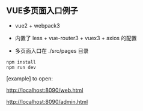 ## VUE多页面入口例子

* vue2 + webpack3
* 内置了 less + vue-router3 + vuex3 + axios 的配置

* 多页面入口在 ./src/pages 目录

```
npm install
npm run dev
```

[example] to open:

[http://localhost:8090/web.html](http://localhost:8090/web.html)

[http://localhost:8090/admin.html](http://localhost:8090/admin.html)
